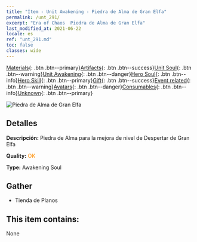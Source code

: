 ```yaml
---
title: "Item - Unit Awakening - Piedra de Alma de Gran Elfa"
permalink: /unt_291/
excerpt: "Era of Chaos  Piedra de Alma de Gran Elfa"
last_modified_at: 2021-06-22
locale: es
ref: "unt_291.md"
toc: false
classes: wide
---
```

 [Materials](/ItemsES/){: .btn .btn--primary}[Artifacts](/ItemsES/Artifacts/){: .btn .btn--success}[Unit Soul](/ItemsES/UnitSoul/){: .btn .btn--warning}[Unit Awakening](/ItemsES/UnitAwakening/){: .btn .btn--danger}[Hero Soul](/ItemsES/HeroSoul/){: .btn .btn--info}[Hero Skill](/ItemsES/HeroSkill/){: .btn .btn--primary}[Gift](/ItemsES/Gift/){: .btn .btn--success}[Event related](/ItemsES/Events/){: .btn .btn--warning}[Avatars](/ItemsES/Avatars/){: .btn .btn--danger}[Consumables](/ItemsES/Consumables/){: .btn .btn--info}[Unknown](/ItemsES/Unknown/){: .btn .btn--primary}

 ![Piedra de Alma de Gran Elfa](/images/u/tia_mujingling.jpg)

## Detalles
 **Descripción:** Piedra de Alma para la mejora de nivel de Despertar de Gran Elfa

 **Quality:** <span style="color: #FF8C00">OK</span>

 **Type:** Awakening Soul

## Gather

*    Tienda de Planos 

## This item contains:

  None

